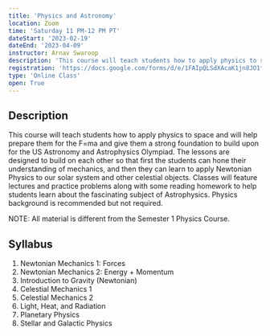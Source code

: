 ```yaml
---
title: 'Physics and Astronomy'
location: Zoom
time: 'Saturday 11 PM-12 PM PT'
dateStart: '2023-02-19'
dateEnd: '2023-04-09'
instructor: Arnav Swaroop
description: 'This course will teach students how to apply physics to space and will help prepare them for the F=ma and give them a strong foundation to build upon for the US Astronomy and Astrophysics Olympiad.'
registration: 'https://docs.google.com/forms/d/e/1FAIpQLSdXAcaK1jn8JO1f0JhqSde6QgrNvS2XcP2NDSyfXs9A7OaA0Q/viewform'
type: 'Online Class'
open: True
---
```


## Description

This course will teach students how to apply physics to space and will help prepare them for the F=ma and give them a strong foundation to build upon for the US Astronomy and Astrophysics Olympiad. The lessons are designed to build on each other so that first the students can hone their understanding of mechanics, and then they can learn to apply Newtonian Physics to our solar system and other celestial objects. Classes will feature lectures and practice problems along with some reading homework to help students learn about the fascinating subject of Astrophysics. Physics background is recommended but not required.

NOTE: All material is different from the Semester 1 Physics Course.

## Syllabus

1. Newtonian Mechanics 1: Forces
2. Newtonian Mechanics 2: Energy + Momentum
3. Introduction to Gravity (Newtonian)
4. Celestial Mechanics 1
5. Celestial Mechanics 2
6. Light, Heat, and Radiation
7. Planetary Physics
8. Stellar and Galactic Physics
